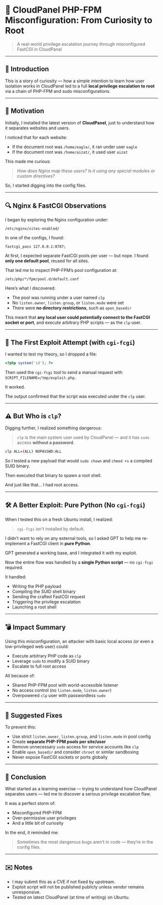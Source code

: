 # 🐚 CloudPanel PHP-FPM Misconfiguration: From Curiosity to Root

> A real-world privilege escalation journey through misconfigured FastCGI in CloudPanel

---

## 📘 Introduction

This is a story of curiosity — how a simple intention to learn how user isolation works in CloudPanel led to a full **local privilege escalation to root** via a chain of PHP-FPM and sudo misconfigurations.

---

## 🧠 Motivation

Initially, I installed the latest version of **CloudPanel**, just to understand how it separates websites and users.

I noticed that for each website:

- If the document root was `/home/eagle/`, it ran under user `eagle`
- If the document root was `/home/aizat/`, it used user `aizat`

This made me curious:

> *How does Nginx map these users? Is it using any special modules or custom directives?*

So, I started digging into the config files.

---

## 🔍 Nginx & FastCGI Observations

I began by exploring the Nginx configuration under:

```
/etc/nginx/sites-enabled/
```

In one of the configs, I found:

```nginx
fastcgi_pass 127.0.0.1:8787;
```

At first, I expected separate FastCGI pools per user — but nope. I found **only one default pool**, reused for all sites.

That led me to inspect PHP-FPM’s pool configuration at:

```
/etc/php/*/fpm/pool.d/default.conf
```

Here’s what I discovered:

- The pool was running under a user named `clp`
- No `listen.owner`, `listen.group`, or `listen.mode` were set
- There were **no directory restrictions**, such as `open_basedir`

This meant that **any local user could potentially connect to the FastCGI socket or port**, and execute arbitrary PHP scripts — as the `clp` user.

---

## 🧪 The First Exploit Attempt (with `cgi-fcgi`)

I wanted to test my theory, so I dropped a file:

```php
<?php system('id'); ?>
```

Then used the `cgi-fcgi` tool to send a manual request with `SCRIPT_FILENAME=/tmp/exploit.php`.

It worked.

The output confirmed that the script was executed under the `clp` user.

---

## ⚠️ But Who is `clp`?

Digging further, I realized something dangerous:

> `clp` is the main system user used by CloudPanel — and it has `sudo` access **without a password**.

```bash
clp ALL=(ALL) NOPASSWD:ALL
```

So I tested a new payload that would `sudo chown` and `chmod +s` a compiled SUID binary.

Then executed that binary to spawn a root shell.

And just like that... I had root access.

---

## 🛠 A Better Exploit: Pure Python (No `cgi-fcgi`)

When I tested this on a fresh Ubuntu install, I realized:

> `cgi-fcgi` isn't installed by default.

I didn’t want to rely on any external tools, so I asked GPT to help me re-implement a FastCGI client in **pure Python**.

GPT generated a working base, and I integrated it with my exploit.

Now the entire flow was handled by a **single Python script** — no `cgi-fcgi` required.

It handled:

- Writing the PHP payload
- Compiling the SUID shell binary
- Sending the crafted FastCGI request
- Triggering the privilege escalation
- Launching a root shell

---

## 💣 Impact Summary

Using this misconfiguration, an attacker with basic local access (or even a low-privileged web user) could:

- Execute arbitrary PHP code as `clp`
- Leverage `sudo` to modify a SUID binary
- Escalate to full root access

All because of:

- Shared PHP-FPM pool with world-accessible listener
- No access control (no `listen.mode`, `listen.owner`)
- Overpowered `clp` user with passwordless `sudo`

---

## 🔐 Suggested Fixes

To prevent this:

- Use strict `listen.owner`, `listen.group`, and `listen.mode` in pool config
- Create **separate PHP-FPM pools per site/user**
- Remove unnecessary `sudo` access for service accounts like `clp`
- Enable `open_basedir` and consider `chroot` or similar sandboxing
- Never expose FastCGI sockets or ports globally

---

## 🧾 Conclusion

What started as a learning exercise — trying to understand how CloudPanel separates users — led me to discover a serious privilege escalation flaw.

It was a perfect storm of:

- Misconfigured PHP-FPM
- Over-permissive user privileges
- And a little bit of curiosity

In the end, it reminded me:

> Sometimes the most dangerous bugs aren’t in code — they’re in the config files.

---

## ✉️ Notes

- I may submit this as a CVE if not fixed by upstream.
- Exploit script will not be published publicly unless vendor remains unresponsive.
- Tested on latest CloudPanel (at time of writing) on Ubuntu.
